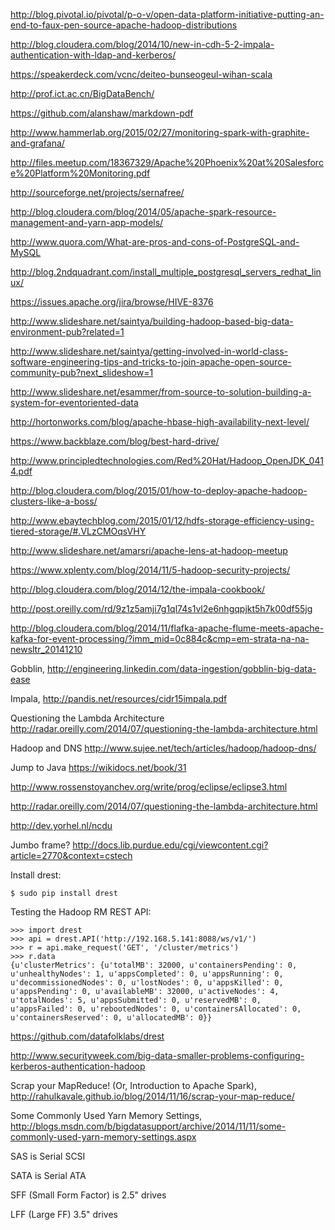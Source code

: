 http://blog.pivotal.io/pivotal/p-o-v/open-data-platform-initiative-putting-an-end-to-faux-pen-source-apache-hadoop-distributions

http://blog.cloudera.com/blog/2014/10/new-in-cdh-5-2-impala-authentication-with-ldap-and-kerberos/

https://speakerdeck.com/vcnc/deiteo-bunseogeul-wihan-scala

http://prof.ict.ac.cn/BigDataBench/

https://github.com/alanshaw/markdown-pdf

http://www.hammerlab.org/2015/02/27/monitoring-spark-with-graphite-and-grafana/

http://files.meetup.com/18367329/Apache%20Phoenix%20at%20Salesforce%20Platform%20Monitoring.pdf

http://sourceforge.net/projects/sernafree/

http://blog.cloudera.com/blog/2014/05/apache-spark-resource-management-and-yarn-app-models/

http://www.quora.com/What-are-pros-and-cons-of-PostgreSQL-and-MySQL

http://blog.2ndquadrant.com/install_multiple_postgresql_servers_redhat_linux/

https://issues.apache.org/jira/browse/HIVE-8376

http://www.slideshare.net/saintya/building-hadoop-based-big-data-environment-pub?related=1

http://www.slideshare.net/saintya/getting-involved-in-world-class-software-engineering-tips-and-tricks-to-join-apache-open-source-community-pub?next_slideshow=1

http://www.slideshare.net/esammer/from-source-to-solution-building-a-system-for-eventoriented-data

http://hortonworks.com/blog/apache-hbase-high-availability-next-level/

https://www.backblaze.com/blog/best-hard-drive/

http://www.principledtechnologies.com/Red%20Hat/Hadoop_OpenJDK_0414.pdf

http://blog.cloudera.com/blog/2015/01/how-to-deploy-apache-hadoop-clusters-like-a-boss/

http://www.ebaytechblog.com/2015/01/12/hdfs-storage-efficiency-using-tiered-storage/#.VLzCMOqsVHY

http://www.slideshare.net/amarsri/apache-lens-at-hadoop-meetup

https://www.xplenty.com/blog/2014/11/5-hadoop-security-projects/

http://blog.cloudera.com/blog/2014/12/the-impala-cookbook/

http://post.oreilly.com/rd/9z1z5amji7g1ql74s1vl2e6nhgqpjkt5h7k00df55jg

http://blog.cloudera.com/blog/2014/11/flafka-apache-flume-meets-apache-kafka-for-event-processing/?imm_mid=0c884c&cmp=em-strata-na-na-newsltr_20141210

Gobblin, http://engineering.linkedin.com/data-ingestion/gobblin-big-data-ease

Impala, http://pandis.net/resources/cidr15impala.pdf

Questioning the Lambda Architecture http://radar.oreilly.com/2014/07/questioning-the-lambda-architecture.html

Hadoop and DNS http://www.sujee.net/tech/articles/hadoop/hadoop-dns/

Jump to Java https://wikidocs.net/book/31

http://www.rossenstoyanchev.org/write/prog/eclipse/eclipse3.html

http://radar.oreilly.com/2014/07/questioning-the-lambda-architecture.html

http://dev.yorhel.nl/ncdu

Jumbo frame? http://docs.lib.purdue.edu/cgi/viewcontent.cgi?article=2770&context=cstech

Install drest:
```
$ sudo pip install drest
```

Testing the Hadoop RM REST API:
```
>>> import drest
>>> api = drest.API('http://192.168.5.141:8088/ws/v1/')
>>> r = api.make_request('GET', '/cluster/metrics')
>>> r.data
{u'clusterMetrics': {u'totalMB': 32000, u'containersPending': 0, u'unhealthyNodes': 1, u'appsCompleted': 0, u'appsRunning': 0, u'decommissionedNodes': 0, u'lostNodes': 0, u'appsKilled': 0, u'appsPending': 0, u'availableMB': 32000, u'activeNodes': 4, u'totalNodes': 5, u'appsSubmitted': 0, u'reservedMB': 0, u'appsFailed': 0, u'rebootedNodes': 0, u'containersAllocated': 0, u'containersReserved': 0, u'allocatedMB': 0}}
```
https://github.com/datafolklabs/drest


http://www.securityweek.com/big-data-smaller-problems-configuring-kerberos-authentication-hadoop

Scrap your MapReduce! (Or, Introduction to Apache Spark), http://rahulkavale.github.io/blog/2014/11/16/scrap-your-map-reduce/

Some Commonly Used Yarn Memory Settings, http://blogs.msdn.com/b/bigdatasupport/archive/2014/11/11/some-commonly-used-yarn-memory-settings.aspx

SAS is Serial SCSI

SATA is Serial ATA

SFF (Small Form Factor) is 2.5" drives

LFF (Large FF) 3.5" drives